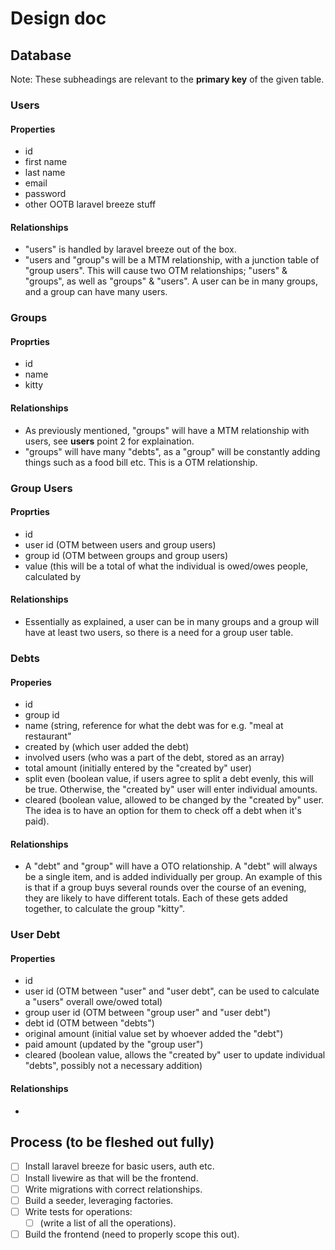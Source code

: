 
# Design doc

## Database

Note: These subheadings are relevant to the **primary key** of the given table. 
### Users
#### Properties
- id
- first name
- last name
- email
- password
- other OOTB laravel breeze stuff

#### Relationships
- "users" is handled by laravel breeze out of the box.
- "users and "group"s will be a MTM relationship, with a junction table of "group users". This will cause two OTM relationships; "users" & "groups", as well as "groups" & "users". A user can be in many groups, and a group can have many users.

### Groups
#### Proprties
- id
- name
- kitty
  
#### Relationships
- As previously mentioned, "groups" will have a MTM relationship with users, see **users** point 2 for explaination.
- "groups" will have many "debts", as a "group" will be constantly adding things such as a food bill etc. This is a OTM relationship.

### Group Users
#### Proprties
- id
- user id (OTM between users and group users)
- group id (OTM between groups and group users)
- value (this will be a total of what the individual is owed/owes people, calculated by 

#### Relationships
- Essentially as explained, a user can be in many groups and a group will have at least two users, so there is a need for a group user table.
  
### Debts
#### Properies
- id
- group id
- name (string, reference for what the debt was for e.g. "meal at restaurant"
- created by (which user added the debt)
- involved users (who was a part of the debt, stored as an array)
- total amount (initially entered by the "created by" user)
- split even (boolean value, if users agree to split a debt evenly, this will be true. Otherwise, the "created by" user will enter individual amounts.
- cleared (boolean value, allowed to be changed by the "created by" user. The idea is to have an option for them to check off a debt when it's paid).
  
#### Relationships
- A "debt" and "group" will have a OTO relationship. A "debt" will always be a single item, and is added individually per group. An example of this is that if a group buys several rounds over the course of an evening, they are likely to have different totals. Each of these gets added together, to calculate the group "kitty".

### User Debt
#### Properties
- id
- user id (OTM between "user" and "user debt", can be used to calculate a "users" overall owe/owed total)
- group user id (OTM between "group user" and "user debt")
- debt id (OTM between "debts")
- original amount (initial value set by whoever added the "debt")
- paid amount (updated by the "group user")
- cleared (boolean value, allows the "created by" user to update individual "debts", possibly not a necessary addition)

#### Relationships
-


## Process (to be fleshed out fully)
- [ ] Install laravel breeze for basic users, auth etc.
- [ ] Install livewire as that will be the frontend.
- [ ] Write migrations with correct relationships.
- [ ] Build a seeder, leveraging factories.
- [ ] Write tests for operations:
    - [ ] (write a list of all the operations).
- [ ] Build the frontend (need to properly scope this out).
